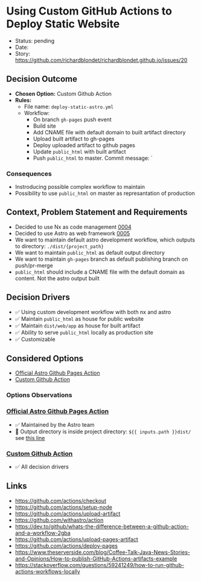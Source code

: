 # Using Custom GitHub Actions to Deploy Static Website

- Status: pending
- Date: 
- Story: https://github.com/richardblondet/richardblondet.github.io/issues/20

## Decision Outcome

- **Chosen Option:** Custom Github Action
- **Rules:**
  - File name: `deploy-static-astro.yml`
  - Workflow:
    - On branch `gh-pages` push event
    - Build site
    - Add CNAME file with default domain to built artifact directory
    - Upload built artifact to gh-pages
    - Deploy uploaded artifact to github pages
    - Update `public_html` with built artifact
    - Push `public_html` to master. Commit message: `

### Consequences

- Instroducing possible complex workflow to maintain
- Possibility to use `public_html` on master as represantation of production

## Context, Problem Statement and Requirements

- Decided to use Nx as code management [0004](0004-nx.md)
- Decided to use Astro as web framework [0005](0005-using-astro-as-web-framework.md)
- We want to maintain default astro development workflow, which outputs to directory: `./dist/{project_path}`
- We want to maintain `public_html` as default output directory 
- We want to maintain `gh-pages` branch as default publishing branch on push/pr-merge
- `public_html` should include a CNAME file with the default domain as content. Not the astro output built

## Decision Drivers

- ✅ Using custom development workflow with both nx and astro
- ✅ Maintain `public_html` as house for public website
- ✅ Maintain `dist/web/app` as house for built artifact
- ✅ Ability to serve `public_html` locally as production site
- ✅ Customizable


## Considered Options

- [Official Astro Github Pages Action](https://github.com/withastro/action)
- [Custom Github Action](0006-using-custom-github-actions-to-deploy-static-website.md#decision-drivers)

### Options Observations

### [Official Astro Github Pages Action](https://github.com/withastro/action)

- ✅ Maintained by the Astro team
- 🚫 Output directory is inside project directory: `${{ inputs.path }}dist/` see [this line](https://github.com/withastro/action/blob/dc081df9eacdb11181ea51e5d05853faa5aee891/action.yml#L73)

### [Custom Github Action](0006-using-custom-github-actions-to-deploy-static-website.md#decision-drivers)

- ✅ All decision drivers

## Links

- https://github.com/actions/checkout
- https://github.com/actions/setup-node
- https://github.com/actions/upload-artifact
- https://github.com/withastro/action
- https://dev.to/github/whats-the-difference-between-a-github-action-and-a-workflow-2gba
- https://github.com/actions/upload-pages-artifact
- https://github.com/actions/deploy-pages
- https://www.theserverside.com/blog/Coffee-Talk-Java-News-Stories-and-Opinions/How-to-publish-GitHub-Actions-artifacts-example
- https://stackoverflow.com/questions/59241249/how-to-run-github-actions-workflows-locally